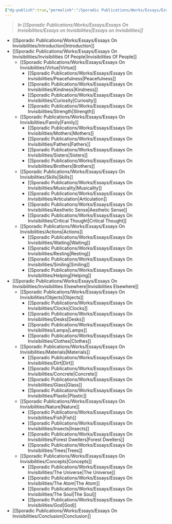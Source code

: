 ```yaml
---
{"dg-publish":true,"permalink":"/Sporadic Publications/Works/Essays/Essays On Invisibilities/Table Of Contents/"}
---
```


> *In [[Sporadic Publications/Works/Essays/Essays On Invisibilities/Essays on Invisibilities\|Essays on Invisibilities]]*

- [[Sporadic Publications/Works/Essays/Essays On Invisibilities/Introduction\|Introduction]] 
- [[Sporadic Publications/Works/Essays/Essays On Invisibilities/Invisibilities Of People\|Invisibilities Of People]]
	- [[Sporadic Publications/Works/Essays/Essays On Invisibilities/Virtue\|Virtue]]
		- [[Sporadic Publications/Works/Essays/Essays On Invisibilities/Peacefulness\|Peacefulness]]
		- [[Sporadic Publications/Works/Essays/Essays On Invisibilities/Kindness\|Kindness]]
		- [[Sporadic Publications/Works/Essays/Essays On Invisibilities/Curiosity\|Curiosity]]
		- [[Sporadic Publications/Works/Essays/Essays On Invisibilities/Strength\|Strength]]
	- [[Sporadic Publications/Works/Essays/Essays On Invisibilities/Family\|Family]]
		- [[Sporadic Publications/Works/Essays/Essays On Invisibilities/Mothers\|Mothers]]
		- [[Sporadic Publications/Works/Essays/Essays On Invisibilities/Fathers\|Fathers]]
		- [[Sporadic Publications/Works/Essays/Essays On Invisibilities/Sisters\|Sisters]]
		- [[Sporadic Publications/Works/Essays/Essays On Invisibilities/Brothers\|Brothers]]
	- [[Sporadic Publications/Works/Essays/Essays On Invisibilities/Skills\|Skills]]
		- [[Sporadic Publications/Works/Essays/Essays On Invisibilities/Musicality\|Musicality]]
		- [[Sporadic Publications/Works/Essays/Essays On Invisibilities/Articulation\|Articulation]]
		- [[Sporadic Publications/Works/Essays/Essays On Invisibilities/Aesthetic Sense\|Aesthetic Sense]]
		- [[Sporadic Publications/Works/Essays/Essays On Invisibilities/Critical Thought\|Critical Thought]]
	- [[Sporadic Publications/Works/Essays/Essays On Invisibilities/Actions\|Actions]]
		- [[Sporadic Publications/Works/Essays/Essays On Invisibilities/Waiting\|Waiting]]
		- [[Sporadic Publications/Works/Essays/Essays On Invisibilities/Resting\|Resting]]
		- [[Sporadic Publications/Works/Essays/Essays On Invisibilities/Smiling\|Smiling]]
		- [[Sporadic Publications/Works/Essays/Essays On Invisibilities/Helping\|Helping]]
- [[Sporadic Publications/Works/Essays/Essays On Invisibilities/Invisibilities Elsewhere\|Invisibilities Elsewhere]]
	- [[Sporadic Publications/Works/Essays/Essays On Invisibilities/Objects\|Objects]]
		- [[Sporadic Publications/Works/Essays/Essays On Invisibilities/Clocks\|Clocks]]
		- [[Sporadic Publications/Works/Essays/Essays On Invisibilities/Desks\|Desks]]
		- [[Sporadic Publications/Works/Essays/Essays On Invisibilities/Lamps\|Lamps]]
		- [[Sporadic Publications/Works/Essays/Essays On Invisibilities/Clothes\|Clothes]]
	- [[Sporadic Publications/Works/Essays/Essays On Invisibilities/Materials\|Materials]]
		- [[Sporadic Publications/Works/Essays/Essays On Invisibilities/Dirt\|Dirt]]
		- [[Sporadic Publications/Works/Essays/Essays On Invisibilities/Concrete\|Concrete]]
		- [[Sporadic Publications/Works/Essays/Essays On Invisibilities/Glass\|Glass]]
		- [[Sporadic Publications/Works/Essays/Essays On Invisibilities/Plastic\|Plastic]]
	- [[Sporadic Publications/Works/Essays/Essays On Invisibilities/Nature\|Nature]]
		- [[Sporadic Publications/Works/Essays/Essays On Invisibilities/Fish\|Fish]]
		- [[Sporadic Publications/Works/Essays/Essays On Invisibilities/Insects\|Insects]]
		- [[Sporadic Publications/Works/Essays/Essays On Invisibilities/Forest Dwellers\|Forest Dwellers]]
		- [[Sporadic Publications/Works/Essays/Essays On Invisibilities/Trees\|Trees]]
	- [[Sporadic Publications/Works/Essays/Essays On Invisibilities/Concepts\|Concepts]]
		- [[Sporadic Publications/Works/Essays/Essays On Invisibilities/The Universe\|The Universe]]
		- [[Sporadic Publications/Works/Essays/Essays On Invisibilities/The Atom\|The Atom]]
		- [[Sporadic Publications/Works/Essays/Essays On Invisibilities/The Soul\|The Soul]]
		- [[Sporadic Publications/Works/Essays/Essays On Invisibilities/God\|God]]
- [[Sporadic Publications/Works/Essays/Essays On Invisibilities/Conclusion\|Conclusion]]


<div class="page-break" style="page-break-before: always;"></div>

